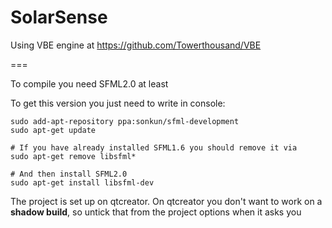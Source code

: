SolarSense
===

Using VBE engine at
https://github.com/Towerthousand/VBE

===

To compile you need SFML2.0 at least

To get this version you just need to write in console:

```
sudo add-apt-repository ppa:sonkun/sfml-development
sudo apt-get update

# If you have already installed SFML1.6 you should remove it via
sudo apt-get remove libsfml*

# And then install SFML2.0
sudo apt-get install libsfml-dev
```

The project is set up on qtcreator.
On qtcreator you don't want to work on a **shadow build**, so untick that from the project options when it asks you
